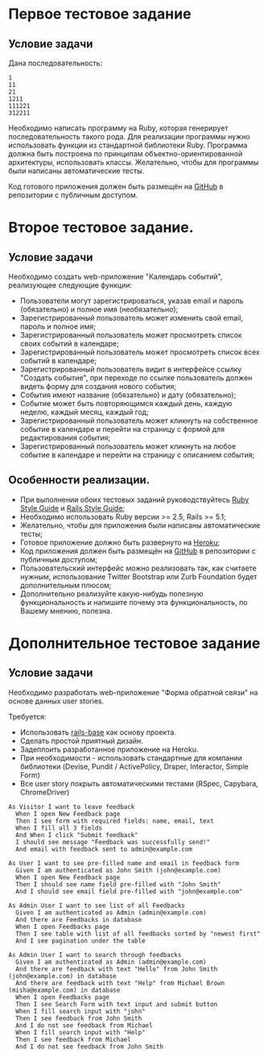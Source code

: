 # Первое тестовое задание

## Условие задачи

Дана последовательность:

```
1
11
21
1211
111221
312211
```

Необходимо написать программу на Ruby, которая генерирует последовательность такого рода. Для реализации программы нужно использовать функции из стандартной библиотеки Ruby. Программа должна быть построена по принципам объектно-ориентированной архитектуры, использовать классы. Желательно, чтобы для программы были написаны автоматические тесты.

Код готового приложения должен быть размещён на [GitHub](http://github.com) в репозитории с публичным доступом.


# Второе тестовое задание.

## Условие задачи

Необходимо создать web-приложение "Календарь событий", реализующее следующие функции:

* Пользователи могут зарегистрироваться, указав email и пароль (обязательно) и полное имя (необязательно);
* Зарегистрированный пользователь может изменить свой email, пароль и полное имя;
* Зарегистрированный пользователь может просмотреть список своих событий в календаре;
* Зарегистрированный пользователь может просмотреть список всех событий в календаре;
* Зарегистрированный пользователь видит в интерфейсе ссылку "Создать событие", при переходе по ссылке пользователь должен видеть форму для создания нового события;
* События имеют название (обязательно) и дату (обязательно);
* Событие может быть повторяющимся каждый день, каждую неделю, каждый месяц, каждый год;
* Зарегистрированный пользователь может кликнуть на собственное событие в календаре и перейти на страницу с формой для редактирования события;
* Зарегистрированный пользователь может кликнуть на любое событие в календаре и перейти на страницу с описанием события;

## Особенности реализации.

* При выполнении обоих тестовых заданий руководствуйтесь [Ruby Style Guide](https://github.com/bbatsov/ruby-style-guide) и [Rails Style Guide](https://github.com/bbatsov/rails-style-guide);
* Необходимо использовать Ruby версии >= 2.5, Rails >= 5.1;
* Желательно, чтобы для приложения были написаны автоматические тесты;
* Готовое приложение должно быть развернуто на [Heroku](https://heroku.com);
* Код приложения должен быть размещён на [GitHub](http://github.com) в репозитории с публичным доступом;
* Пользовательский интерфейс можно реализовать так, как считаете нужным, использование Twitter Bootstrap или Zurb Foundation будет дополнительным плюсом;
* Дополнительно реализуйте какую-нибудь полезную функциональность и напишите почему эта функциональность, по Вашему мнению, полезна.

# Дополнительное тестовое задание

## Условие задачи

Необходимо разработать web-приложение "Форма обратной связи" на основе данных user stories.

Требуется:

- Использовать [rails-base](https://github.com/fs/rails-base) как основу проекта.
- Сделать простой приятный дизайн.
- Задеплоить разработанное приложение на Heroku.
- При необходимости - использовать стандартные для компании библиотеки (Devise, Pundit / ActivePolicy, Draper, Interactor, Simple Form)
- Все user story покрыть автоматическими тестами (RSpec, Capybara, ChromeDriver)

```
As Visitor I want to leave feedback
  When I open New Feedback page
  Then I see form with required fields: name, email, text
  When I fill all 3 fields
  And When I click "Submit feedback"
  I should see message "Feedback was successfully send!"
  And email with feedback sent to admin@example.com

As User I want to see pre-filled name and email in feedback form
  Given I am authenticated as John Smith (john@example.com)
  When I open New Feedback page
  Then I should see name field pre-filled with "John Smith"
  And I should see email field pre-filled with "john@example.com"

As Admin User I want to see list of all Feedbacks
  Given I am authenticated as Admin (admin@example.com)
  And there are Feedbacks in database
  When I open Feedbacks page
  Then I see table with list of all feedbacks sorted by "newest first"
  And I see pagination under the table

As Admin User I want to search through feedbacks
  Given I am authenticated as Admin (admin@example.com)
  And there are feedback with text "Hello" from John Smith (john@example.com) in database
  And there are feedback with text "Help" from Michael Brown (misha@example.com) in database
  When I open Feedbacks page
  Then I see Search Form with text input and submit button
  When I fill search input with "john"
  Then I see feedback from John Smith
  And I do not see feedback from Michael
  When I fill search input with "Help"
  Then I see feedback from Michael
  And I do not see feedback from John Smith
```
